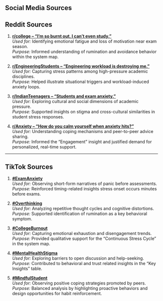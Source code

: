 ## Social Media Sources


## Reddit Sources

1. [**r/college – “I’m so burnt out, I can’t even study.”**](https://www.reddit.com/r/college/s/LfpJcCK4fI)  
   *Used for:* Identifying emotional fatigue and loss of motivation near exam season.  
   *Purpose:* Informed understanding of rumination and avoidance behavior within the system map.

2. [**r/EngineeringStudents – “Engineering workload is destroying me.”**](https://www.reddit.com/r/EngineeringStudents/s/lscxQxvE6T)  
   *Used for:* Capturing stress patterns among high-pressure academic disciplines.  
   *Purpose:* Helped illustrate situational triggers and workload-induced anxiety loops.

3. [**r/IndianTeenagers – “Students and exam anxiety.”**](https://www.reddit.com/r/IndianTeenagers/s/tFrm9UfqX7)  
   *Used for:* Exploring cultural and social dimensions of academic pressure.  
   *Purpose:* Supported insights on stigma and cross-cultural similarities in student stress responses.

4. [**r/Anxiety – “How do you calm yourself when anxiety hits?”**](https://www.reddit.com/r/Anxiety/s/YwayfFnQLZ)  
   *Used for:* Understanding coping mechanisms and peer-to-peer advice sharing.  
   *Purpose:* Informed the “Engagement” insight and justified demand for personalized, real-time support.

---

## TikTok Sources

1. [**#ExamAnxiety**](https://www.tiktok.com/tag/examanxiety)  
   *Used for:* Observing short-form narratives of panic before assessments.  
   *Purpose:* Reinforced timing-related insights stress onset occurs minutes before exams.

2. [**#Overthinking**](https://www.tiktok.com/tag/overthinking)  
   *Used for:* Analyzing repetitive thought cycles and cognitive distortions.  
   *Purpose:* Supported identification of rumination as a key behavioral symptom.

3. [**#CollegeBurnout**](https://www.tiktok.com/tag/collegeburnout)  
   *Used for:* Capturing emotional exhaustion and disengagement trends.  
   *Purpose:* Provided qualitative support for the “Continuous Stress Cycle” in the system map.

4. [**#MentalHealthStigma**](https://www.tiktok.com/tag/mentalhealthstigma)  
   *Used for:* Exploring barriers to open discussion and help-seeking.  
   *Purpose:* Contributed to behavioral and trust related insights in the “Key Insights” table.

5. [**#MindfulStudent**](https://www.tiktok.com/tag/mindfulstudent)  
   *Used for:* Observing positive coping strategies promoted by peers.  
   *Purpose:* Balanced analysis by highlighting proactive behaviors and design opportunities for habit reinforcement.

